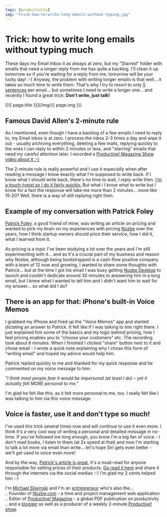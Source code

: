 ```yaml
---
tags: [productivity]
img: "trick-how-to-write-long-emails-without-typing.jpg"
---
```


# Trick: how to write long emails without typing much


These days my Email Inbox it as always at zero, but my "Starred" folder with emails that need a longer reply from me has quite a backlog. I'll clean it up tomorrow so if you're waiting for a reply from me, tomorrow will be your lucky day! :-) Anyway, the problem with writing longer emails is that well... it takes so much time to write them. That's why I try to resort to only [5 sentences](http://five.sentenc.es/) per email... but sometimes I need to write a longer one... and recently I found a great trick: **Don't write, just talk!**

<!--More-->

![{{ page.title }}](/img/{{ page.img }})

## Famous David Allen's 2-minute rule

As I mentioned, even though I have a backlog of a few emails I need to reply to, my Email inbox is at zero. I process the inbox 2-3 times a day and wipe it out - usually archiving everything, deleting a few mails, replying quickly to the ones I can reply to within 2 minutes or less, and "starring" emails that need my careful attention later. I recorded a [Productive! Magazine Show video about it :-)](http://www.productivefirm.com/2008/10/my-simple-email-setup-with-imap/)

The 2-minute rule is really powerful and I use it especially when after reading a message I know exactly what I'm supposed to write back. If I know what I should write back, there's no time to wait, I reply write then. [I'm a touch-typist so I do it fairly quickly.](http://www.productivefirm.com/2012/01/touch-typing-is-important-productive-show-38/) But what i I know what to write but I know for a fact the response will take me more than 2 minutes... more like 15-20? Well, there is a way of still replying right then.

## Example of my conversation with Patrick Foley

[Patrick Foley](https://twitter.com/#!/PatrickFoley), a good friend of mine, was writing an article on pricing and wanted to pick my brain on my experiences with pricing [Nozbe](http://www.nozbe.com/) over the years, how I think startup owners should price their service, how I did it, what I learned from it.

As pricing is a topic I've been studying a lot over the years and I'm still experimenting with it... and as it's a crucial part of my business and reason why Nozbe, although being bootstrapped is a cash-flow positive company with a team of 12 now and growing, I wanted to share some thoughts with Patrick... but at the time I got his email I was busy getting [Nozbe Desktop](http://www.nozbe.com/gtd/blog/post-fce3217c/nozbe_desktop_for_mac_and_windows_launching_today_get_your_copy_now) to launch and couldn't dedicate around 30 minutes to answering him in a long email, but I knew what I wanted to tell him and I didn't want him to wait for my answer... so what did I do?

## There is an app for that: iPhone's built-in Voice Memos

I grabbed my iPhone and fired up the "Voice Memos" app and started dictating an answer to Patrick. It felt like if I was talking to him right there. I just explained him some of the basics and my logic behind pricing, how I feel pricing enables you to "choose your customers" etc. The recording took about 6 minutes. When I finished I clicked "share" button next to it and chose email - I wrote a quick note explaining why I chose this form of "writing email" and hoped my advice would help him.

Patrick replied quickly to me and thanked for my quick response and he commented on my voice message to him:

_"I think most people fear it would be impersonal (at least I do) – yet it actually felt MORE personal to me."_

I'm glad he felt like this, as it felt more personal to me, too. I really felt like I was talking to him via this voice message.

## Voice is faster, use it and don't type so much!

I've used this trick several times now and will continue to use it even more. I think it's a very cool way of writing a personal and detailed message in no-time. If you've followed me long enough, you know I'm a big fan of voice - I don't read books, I listen to them (at 2x speed at that) and now I'm starting to talk a lot more via email than write... let's hope Siri gets even better - we'll get used to voice even more!

And by the way, [Patrick's article is great](http://visualstudiomagazine.com/articles/2012/04/02/the-business-of-pricing-your-product.aspx), it's a must-read for anyone responsible for setting prices of their products. [Go read it here](http://visualstudiomagazine.com/articles/2012/04/02/the-business-of-pricing-your-product.aspx) and share it through the internets via the social medias :-) I'm glad my 2 cents helped him :-)

I'm [Michael Sliwinski](http://twitter.com/MichaelNozbe) and I'm an [entrepreneur](http://apivision.com/) who's also the...  
.. Founder of [Nozbe.com](http://nozbe.com) - a time and project management web application  
.. Editor of [Productive! Magazine](http://productivefirm.com/magazine) - a global PDF publication on productivity  
.. and a [blogger](http://michaelnozbe.com) as well as a producer of a weekly 2-minute [Productive! show](http://productivefirm.com/show).

[n]: https://michael.gratis/nozbe